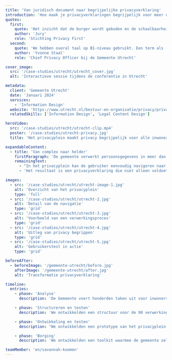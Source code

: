 ```yaml
---
title: 'Van juridisch document naar begrijpelijke privacyverklaring'
introduction: 'Hoe maak je privacyverklaringen begrijpelijk voor meer dan 360.000 inwoners? De Gemeente Utrecht vroeg Patroon om hun complexe privacyverklaring te transformeren naar een toegankelijk document. We ontwikkelden een interactief privacyplein dat inwoners stap voor stap door de verschillende verwerkingsprocessen leidt.'
quotes:
  first:
    quote: 'Het inzicht dat de burger wordt geboden en de schaalbaarheid van dit concept spreken de jury aan: andere gemeenten kunnen dit voorbeeld volgen en dat zal burgers helpen om snel en laagdrempelig inzicht te krijgen in wat er met hun gegevens gebeurt.'
    author: 'Jury'
    role: 'Stichting Privacy First'
  second:
    quote: 'We hebben overal taal op B1-niveau gebruikt. Een term als ‘geautomatiseerde besluitvorming’, wat vrij essentieel is in de AVG, snapt geen mens op straat.'
    author: 'Yvonne Staal'
    role: 'Chief Privacy Officer bij de Gemeente Utrecht'

cover_image:
  src: '/case-studies/utrecht/utrecht_cover.jpg'
  alt: 'Interactieve sessie tijdens de conferentie in Utrecht'

metadata:
  client: 'Gemeente Utrecht'
  date: 'Januari 2024'
  services:
    - 'Information Design'
  website: 'https://www.utrecht.nl/bestuur-en-organisatie/privacy/privacyverklaring'
  relatedSkills: ['Information Design', 'Legal Content Design']

heroVideo:
  src: '/case-studies/utrecht/utrecht-clip.mp4'
  poster: '/case-studies/utrecht-privacy.jpg'
  title: 'Het privacyplein maakt privacy begrijpelijk voor alle inwoners van Utrecht.'

expandableContent:
  - title: 'Van complex naar helder'
    firstParagraph: 'De gemeente verwerkt persoonsgegevens in meer dan 90 verschillende processen. Van parkeervergunningen tot bijstandsaanvragen. Al deze processen moeten helder uitgelegd worden aan inwoners. We ontwikkelden daarom een nieuwe structuur die niet uitgaat van de gemeentelijke organisatie, maar van de leefwereld van de inwoner.'
    remainingText:
      - "In het privacyplein kan de gebruiker eenvoudig navigeren naar de situatie die voor hem of haar relevant is. Juridische termen als 'Fiscale parkeerhandhaving' en 'Bestuursrechtelijk instrumentarium' werden vertaald naar begrijpelijke taal, zonder de juridische betekenis te verliezen."
      - 'Het resultaat is een privacyverklaring die niet alleen voldoet aan alle juridische eisen, maar ook echt begrepen wordt door de inwoners van Utrecht. Zo maken we privacy tot iets tastbaars dat past bij een moderne, transparante overheid.'

images:
  - src: '/case-studies/utrecht/utrecht-image-1.jpg'
    alt: 'Overzicht van het privacyplein'
    type: 'full'
  - src: '/case-studies/utrecht/utrecht-2.jpg'
    alt: 'Detail van de navigatie'
    type: 'grid'
  - src: '/case-studies/utrecht/utrecht-3.jpg'
    alt: 'Voorbeeld van een verwerkingsproces'
    type: 'grid'
  - src: '/case-studies/utrecht/utrecht-4.jpg'
    alt: 'Uitleg van privacy begrippen'
    type: 'grid'
  - src: '/case-studies/utrecht/utrecht-5.jpg'
    alt: 'Gebruikerstest in actie'
    type: 'grid'

beforeAfter:
  - beforeImage: '/gemeente-utrecht/before.jpg'
    afterImage: '/gemeente-utrecht/after.jpg'
    alt: 'Transformatie privacyverklaring'

timeline:
  entries:
    - phase: 'Analyse'
      description: 'De Gemeente voert honderden taken uit voor inwoners. We brachten al deze verwerkingsprocessen in kaart en zoomden in op de 90 belangrijkste processen.'

    - phase: 'Structureren en testen'
      description: 'We ontwikkelden een structuur voor de 90 verwerkingsprocessen, waarbij niet de organisatorische indeling van de gemeente leidend is, maar de belevingswereld van de gebruiker. Deze structuur werd getest met een representatieve gebruikersgroep.'

    - phase: 'Ontwikkeling en testen'
      description: "We ontwikkelden een prototype van het privacyplein en testte deze met inwoners van de Gemeente Utrecht op het stadhuis. Dit leverde waardevolle inzichten op. Bijvoorbeeld: weinig mensen wisten de betekenis van 'gegevens'. We veranderden dit naar 'persoonlijke informatie'."

    - phase: 'Borging'
      description: 'We ontwikkelden een toolkit waarmee de gemeente zelf gemakkelijk nieuwe privacyverklaringen kan maken. En trainde de beheerders in het gebruik van deze toolkit.'

teamMember: 'en/savannah-koomen'
---
```

